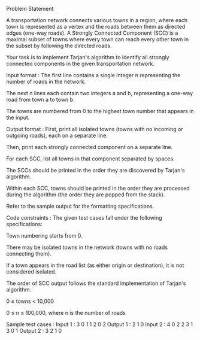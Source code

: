 Problem Statement

A transportation network connects various towns in a region, where each town is represented as a vertex and the roads between them as directed edges (one-way roads). A Strongly Connected Component (SCC) is a maximal subset of towns where every town can reach every other town in the subset by following the directed roads.

Your task is to implement Tarjan's algorithm to identify all strongly connected components in the given transportation network.

Input format :
The first line contains a single integer n representing the number of roads in the network.

The next n lines each contain two integers a and b, representing a one-way road from town a to town b.

The towns are numbered from 0 to the highest town number that appears in the input.

Output format :
First, print all isolated towns (towns with no incoming or outgoing roads), each on a separate line.

Then, print each strongly connected component on a separate line.

For each SCC, list all towns in that component separated by spaces.

The SCCs should be printed in the order they are discovered by Tarjan's algorithm.

Within each SCC, towns should be printed in the order they are processed during the algorithm (the order they are popped from the stack).

Refer to the sample output for the formatting specifications.

Code constraints :
The given test cases fall under the following specifications:

Town numbering starts from 0.

There may be isolated towns in the network (towns with no roads connecting them).

If a town appears in the road list (as either origin or destination), it is not considered isolated.

The order of SCC output follows the standard implementation of Tarjan's algorithm.

0 ≤ towns < 10,000

0 ≤ n ≤ 100,000, where n is the number of roads

Sample test cases :
Input 1 :
3
0 1
1 2
0 2
Output 1 :
2
1
0
Input 2 :
4
0 2
2 3
1 3
0 1
Output 2 :
3
2
1
0
